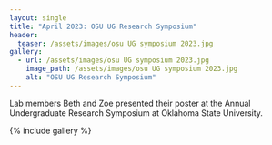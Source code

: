 ```yaml
---
layout: single
title: "April 2023: OSU UG Research Symposium"
header:
  teaser: /assets/images/osu UG symposium 2023.jpg
gallery:
  - url: /assets/images/osu UG symposium 2023.jpg
    image_path: /assets/images/osu UG symposium 2023.jpg
    alt: "OSU UG Research Symposium"
---
```

Lab members Beth and Zoe presented their poster at the Annual Undergraduate Research Symposium at Oklahoma State University.

{% include gallery %}
